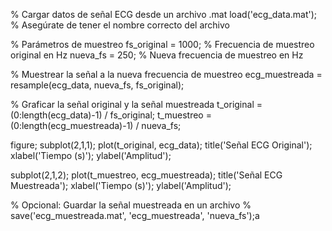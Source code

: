 % Cargar datos de señal ECG desde un archivo .mat
load('ecg_data.mat');  % Asegúrate de tener el nombre correcto del archivo

% Parámetros de muestreo
fs_original = 1000;  % Frecuencia de muestreo original en Hz
nueva_fs = 250;  % Nueva frecuencia de muestreo en Hz

% Muestrear la señal a la nueva frecuencia de muestreo
ecg_muestreada = resample(ecg_data, nueva_fs, fs_original);

% Graficar la señal original y la señal muestreada
t_original = (0:length(ecg_data)-1) / fs_original;
t_muestreo = (0:length(ecg_muestreada)-1) / nueva_fs;

figure;
subplot(2,1,1);
plot(t_original, ecg_data);
title('Señal ECG Original');
xlabel('Tiempo (s)');
ylabel('Amplitud');

subplot(2,1,2);
plot(t_muestreo, ecg_muestreada);
title('Señal ECG Muestreada');
xlabel('Tiempo (s)');
ylabel('Amplitud');

% Opcional: Guardar la señal muestreada en un archivo
% save('ecg_muestreada.mat', 'ecg_muestreada', 'nueva_fs');a
